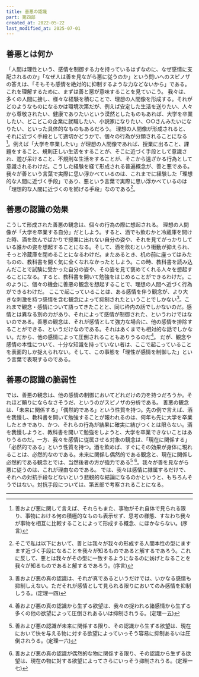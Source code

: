 ```yaml
---
title: 善悪の認識
part: 第四部
created_at: 2022-05-22
last_modified_at: 2025-07-01
---
```


## 善悪とは何か

「人間は理性という、感情を制御する力を持っているはずなのに、なぜ感情に支配されるのか」「なぜ人は善を見ながら悪に従うのか」という問いへのスピノザの答えは、「そもそも感情を絶対的に抑制するような力などないから」である。これを理解するために、まずは善と悪が意味することを見ていこう。
我々は、多くの人間に接し、様々な経験を積むことで、理想の人間像を形成する。それがどのようなものになるかは環境次第だが、例えば安定した生活を送りたい、人々から尊敬されたい、健康でありたいという漠然としたものもあれば、大学を卒業したい、どこどこの企業に就職したい、小説家になりたい、○○さんみたいになりたい、といった具体的なものもあるだろう。
理想の人間像が形成されると、それに近づく手段として適切かどうかで、個々の行為が分類されることになる[^ref1-2-1]。例えば「大学を卒業したい」が理想の人間像であれば、授業に出ること、課題をすること、規則正しい生活をすることが、そこに近づく手段として意識され、遊び呆けること、不規則な生活をすることが、そこから遠ざかる行為として意識されるわけだ。こうした経験を経て形成される普遍概念が、善と悪である。我々が善という言葉で実際に思い浮かべているのは、これまでに経験した「理想的な人間に近づく手段」であり、悪という言葉で実際に思い浮かべているのは「理想的な人間に近づくのを妨げる手段」なのである[^ref1-2-2]。

[^ref1-2-1]:善および悪に関して言えば、それらもまた、事物がそれ自体で見られる限り、事物における何の積極的なものも表示せず、思考の様態、すなわち我々が事物を相互に比較することによって形成する概念、にほかならない。(序言)

[^ref1-2-2]:そこで私は以下において、善とは我々が我々の形成する人間本性の型にますます近づく手段になることを我々が知るものであると解するであろう。これに反して、悪とは我々がその型に一致するようになるのに妨げとなることを我々が知るものであると解するであろう。(序言)

## 善悪の認識の効果

こうして形成された善悪の観念は、個々の行為の際に想起される。
理想の人間像が「大学を卒業する自分」だとしよう。すると、酒でも飲むかと冷蔵庫を開けた時、酒を飲んでばかりで授業に出れない自分の姿や、それを見てがっかりしている誰かの姿を想起することになる。そして、酒を飲むという衝動が抑えられ、そっと冷蔵庫を閉めることになるわけだ。またあるとき、机の前に座ってはみたものの、教科書を開く気に全くなれなかったとしよう。この時、教科書を読み込んだことで試験に受かった自分の姿や、その姿を見て褒めてくれる人々を想起することになる。すると、教科書を開いて勉強をはじめることができるわけだ。このように、個々の機会に善悪の観念を想起することで、理想の人間へ近づく行為ができるわけだ。
ここで起こっていることは、ある感情を伴う観念が、より大きな刺激を持つ感情を含む観念によって抑制されたということでしかない[^ref1-3-1]。これまで観念・感情について語ってきたことと、同じ枠内の話でしかないのだ。感情とは異なる別の力があり、それによって感情が制御された、というわけではないのである。善悪の観念は、それが感情として強力な場合に、他の感情を排除することができる、というだけなのである。それはあくまでも相対的な話でしかない。だから、他の感情によって圧倒されることもありうるのだ[^ref1-3-2]。
だが、観念や感情の本性について、十分な知識を持っていない者は、ここで起こっていることを表面的しか捉えられない。そして、この事態を「理性が感情を制御した」という言葉で表現するのである。

[^ref1-3-1]:善および悪の真の認識は、それが真であるというだけでは、いかなる感情も抑制しえない。ただそれが感情として見られる限りにおいてのみ感情を抑制しうる。(定理一四)

[^ref1-3-2]:善および悪の真の認識から生ずる欲望は、我々の捉われる諸感情から生ずる多くの他の欲望によって圧倒されあるいは抑制されうる。(定理一五)

## 善悪の認識の脆弱性

では、善悪の観念は、他の感情の制御においてどれだけの力を持つだろうか。それほど頼りにならなさそうだ、というのがスピノザの分析である。
善悪の観念は、「未来に関係する」「偶然的である」という性質を持つ。先の例で言えば、酒を我慢し、教科書を開いて勉強することが報われるのは、何年も先に大学を卒業したときであり、かつ、それらの行為が結果に確実に結びつくとは限らない。酒を我慢しようと、教科書を開いて勉強をしようと、大学を卒業できないことはありうるのだ。一方、我々を感情に従属させる対象の観念は、「現在に関係する」「必然的である」という性質を持つ。酒を飲めば、すぐにその効果が身体に現れることは、必然的なのである。未来に関係し偶然的である観念と、現在に関係し必然的である観念とでは、当然後者の方が強力である[^ref1-4-1] [^ref1-4-2]。我々が善を見ながら悪に従うのは、これが理由なのである。
では、我々は感情に隷属するだけで、それへの対抗手段などないという悲観的な結論になるのかというと、もちろんそうではない。対抗手段については、第五部で考察されることになる。

[^ref1-4-1]:善および悪の認識が未来に関係する限り、その認識から生ずる欲望は、現在において快を与える物に対する欲望によっていっそう容易に抑制あるいは圧倒されうる。(定理一六)

[^ref1-4-2]:善および悪の真の認識が偶然的な物に関係する限り、その認識から生ずる欲望は、現在の物に対する欲望によってさらにいっそう抑制されうる。(定理一七)

---